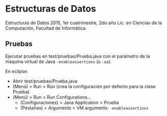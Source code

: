 # Estructuras de Datos

Estructuras de Datos 2015, 1er cuatrimestre, 2do año Lic. en Ciencias de la Computación, Facultad de Informática.

## Pruebas

Ejecutar pruebas en test/pruebas/Prueba.java con el parámetro de la máquina virtual de Java `-enableassertions` (o `-ea`).

En eclipse:

* Abrir test/pruebas/Prueba.java
* (Menú) > Run > Run (crea la configuración por defecto para la clase Prueba)
* (Menú) > Run > Run Configurations...
    * (Configuraciones) > Java Application > Prueba
    * (Pestañas) > Arguments > VM arguments: `-enableassertions`

